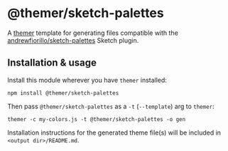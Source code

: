 # @themer/sketch-palettes

A [themer](https://github.com/mjswensen/themer) template for generating files compatible with the [andrewfiorillo/sketch-palettes](https://github.com/andrewfiorillo/sketch-palettes) Sketch plugin.

## Installation & usage

Install this module wherever you have `themer` installed:

    npm install @themer/sketch-palettes

Then pass `@themer/sketch-palettes` as a `-t` (`--template`) arg to `themer`:

    themer -c my-colors.js -t @themer/sketch-palettes -o gen

Installation instructions for the generated theme file(s) will be included in `<output dir>/README.md`.
